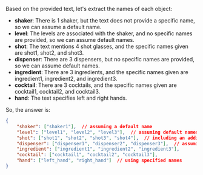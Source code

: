 Based on the provided text, let's extract the names of each object:

- **shaker**: There is 1 shaker, but the text does not provide a specific name, so we can assume a default name.
- **level**: The levels are associated with the shaker, and no specific names are provided, so we can assume default names.
- **shot**: The text mentions 4 shot glasses, and the specific names given are shot1, shot2, and shot3.
- **dispenser**: There are 3 dispensers, but no specific names are provided, so we can assume default names.
- **ingredient**: There are 3 ingredients, and the specific names given are ingredient1, ingredient2, and ingredient3.
- **cocktail**: There are 3 cocktails, and the specific names given are cocktail1, cocktail2, and cocktail3.
- **hand**: The text specifies left and right hands.

So, the answer is:

```json
{
    "shaker": ["shaker1"],  // assuming a default name
    "level": ["level1", "level2", "level3"],  // assuming default names
    "shot": ["shot1", "shot2", "shot3", "shot4"],  // including an additional assumed name shot4
    "dispenser": ["dispenser1", "dispenser2", "dispenser3"],  // assuming default names
    "ingredient": ["ingredient1", "ingredient2", "ingredient3"],
    "cocktail": ["cocktail1", "cocktail2", "cocktail3"],
    "hand": ["left_hand", "right_hand"]  // using specified names
}
```